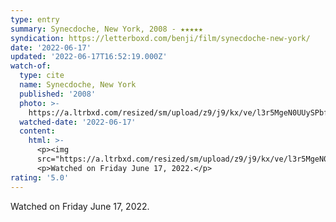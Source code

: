 ```yaml
---
type: entry
summary: Synecdoche, New York, 2008 - ★★★★★
syndication: https://letterboxd.com/benji/film/synecdoche-new-york/
date: '2022-06-17'
updated: '2022-06-17T16:52:19.000Z'
watch-of:
  type: cite
  name: Synecdoche, New York
  published: '2008'
  photo: >-
    https://a.ltrbxd.com/resized/sm/upload/z9/j9/kx/ve/l3r5MgeN0UUySPbf6aWeUyKGdb2-0-600-0-900-crop.jpg?v=0185077fb6
  watched-date: '2022-06-17'
  content:
    html: >-
      <p><img
      src="https://a.ltrbxd.com/resized/sm/upload/z9/j9/kx/ve/l3r5MgeN0UUySPbf6aWeUyKGdb2-0-600-0-900-crop.jpg?v=0185077fb6"/></p>
      <p>Watched on Friday June 17, 2022.</p>
rating: '5.0'
---
```

Watched on Friday June 17, 2022.
